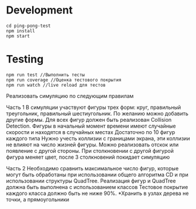 # Development

```
cd ping-pong-test
npm install
npm start
```
# Testing
```
npm run test //Выполнить тесты
npm run coverage //Оценка тестового покрытия
npm run watch //live reload для тестов
```

Реализовать симуляцию по следующим правилам

Часть 1
В симуляции участвуют фигуры трех форм: круг, правильный треугольник, правильный шестиугольник. По желанию можно добавить другие формы.
Для всех фигур должен быть реализован Collision Detection.
Фигуры в начальный момент времени имеют случайные скорости и находятся в случайных местах
Достаточно по 10 фигур каждого типа
Нужно учесть коллизии с границами экрана, эти коллизии не влияют на число жизней фигуры. Можно реализовать отскок или появление с другой стороны.
При столкновении с другой фигурой фигура меняет цвет, после 3 столкновений покидает симуляцию

Часть 2
Необходимо сравнить максимальное число фигур, которые могут быть обработаны при использовании общего алгоритма CD и при использовании структуры QuadTree.
Реализация фигур и QuadTree должна быть выполнена с использованием классов
Тестовое покрытие каждого класса должно быть не ниже 90%.
*Хранить в узлах дерева не точки, а прямоугольники